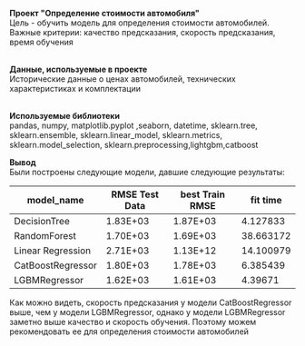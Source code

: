 **Проект "Определение стоимости автомобиля"**<br>
Цель - обучить модель для определения стоимости автомобилей. Важные критерии: качество предсказания, скорость предсказания, время обучения<br><br>

**Данные, используемые в проекте**<br>
Исторические данные о ценах автомобилей, технических характеристиках и комплектации<br><br>

**Используемые библиотеки**<br>
pandas, numpy, matplotlib.pyplot ,seaborn, datetime, sklearn.tree, sklearn.ensemble, sklearn.linear_model, sklearn.metrics, sklearn.model_selection, sklearn.preprocessing,lightgbm,catboost

**Вывод**<br>
Были построены следующие модели, давшие следующие результаты:

| model_name        | RMSE Test Data | best Train RMSE | fit time  |
|-------------------|----------------|------------------|-----------|
| DecisionTree      | 1.83E+03       | 1.87E+03         | 4.127833  |
| RandomForest      | 1.70E+03       | 1.69E+03         | 38.663172 |
| Linear Regression | 2.71E+03       | 1.13E+12         | 14.100979 |
| CatBoostRegressor | 1.80E+03       | 1.78E+03         | 6.385439  |
| LGBMRegressor     | 1.62E+03       | 1.61E+03         | 4.39671   |

Как можно видеть, скорость предсказания у модели CatBoostRegressor выше, чем у модели LGBMRegressor, однако у модели LGBMRegressor заметно выше качество и скорость обучения. Поэтому можем рекомендовать ее для определения стоимости автомобилей
